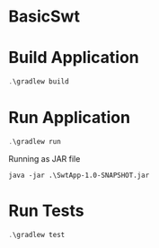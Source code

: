 # BasicSwt

# Build Application

```ps1
.\gradlew build
```

# Run Application

```ps1
.\gradlew run
```

Running as JAR file

```in build\libs
java -jar .\SwtApp-1.0-SNAPSHOT.jar
```

# Run Tests

```ps1
.\gradlew test
```